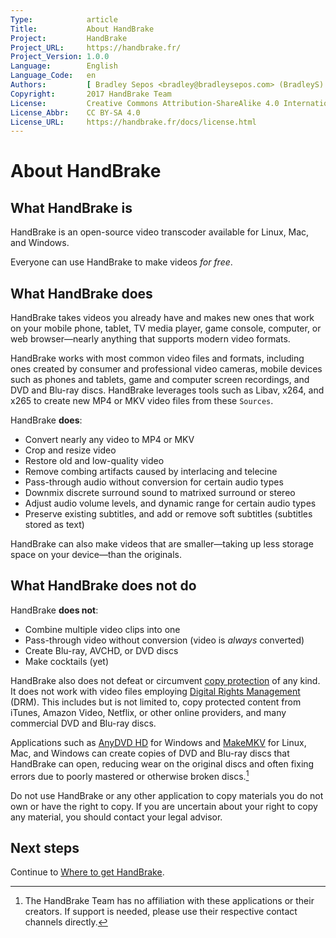 ```yaml
---
Type:            article
Title:           About HandBrake
Project:         HandBrake
Project_URL:     https://handbrake.fr/
Project_Version: 1.0.0
Language:        English
Language_Code:   en
Authors:         [ Bradley Sepos <bradley@bradleysepos.com> (BradleyS) ]
Copyright:       2017 HandBrake Team
License:         Creative Commons Attribution-ShareAlike 4.0 International
License_Abbr:    CC BY-SA 4.0
License_URL:     https://handbrake.fr/docs/license.html
---
```


About HandBrake
===============

## What HandBrake is

HandBrake is an open-source video transcoder available for Linux, Mac, and Windows.

Everyone can use HandBrake to make videos *for free*.

## What HandBrake does

HandBrake takes videos you already have and makes new ones that work on your mobile phone, tablet, TV media player, game console, computer, or web browser—nearly anything that supports modern video formats.

HandBrake works with most common video files and formats, including ones created by consumer and professional video cameras, mobile devices such as phones and tablets, game and computer screen recordings, and DVD and Blu-ray discs. HandBrake leverages tools such as Libav, x264, and x265 to create new MP4 or MKV video files from these `Sources`.

HandBrake **does**:

- Convert nearly any video to MP4 or MKV
- Crop and resize video
- Restore old and low-quality video
- Remove combing artifacts caused by interlacing and telecine
- Pass-through audio without conversion for certain audio types
- Downmix discrete surround sound to matrixed surround or stereo
- Adjust audio volume levels, and dynamic range for certain audio types
- Preserve existing subtitles, and add or remove soft subtitles (subtitles stored as text)

HandBrake can also make videos that are smaller—taking up less storage space on your device—than the originals.


## What HandBrake does not do

HandBrake **does not**:

- Combine multiple video clips into one
- Pass-through video without conversion (video is *always* converted)
- Create Blu-ray, AVCHD, or DVD discs
- Make cocktails (yet)

HandBrake also does not defeat or circumvent [copy protection](https://en.wikipedia.org/wiki/Copy_protection) of any kind. It does not work with video files employing [Digital Rights Management](https://en.wikipedia.org/wiki/Digital_rights_management) (DRM). This includes but is not limited to, copy protected content from iTunes, Amazon Video, Netflix, or other online providers, and many commercial DVD and Blu-ray discs.

Applications such as [AnyDVD HD](https://en.wikipedia.org/wiki/AnyDVD) for Windows and [MakeMKV](https://www.google.com/search?q=makemkv&ie=utf-8&oe=utf-8) for Linux, Mac, and Windows can create copies of DVD and Blu-ray discs that HandBrake can open, reducing wear on the original discs and often fixing errors due to poorly mastered or otherwise broken discs.[^third-party-apps]

Do not use HandBrake or any other application to copy materials you do not own or have the right to copy. If you are uncertain about your right to copy any material, you should contact your legal advisor.

<!-- .continue -->

## Next steps

Continue to [Where to get HandBrake](../get-handbrake/where-to-get-handbrake.html).

<!-- /.continue -->

[^third-party-apps]: The HandBrake Team has no affiliation with these applications or their creators. If support is needed, please use their respective contact channels directly.

